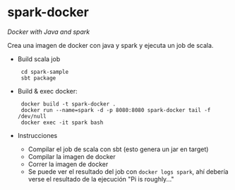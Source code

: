 # spark-docker
_Docker with Java and spark_
  
Crea una imagen de docker con java y spark y ejecuta un job de scala.  
  
- Build scala job

   ```
    cd spark-sample
    sbt package
    ```
  
- Build & exec docker: 
   ```
    docker build -t spark-docker .
    docker run --name=spark -d -p 8080:8080 spark-docker tail -f /dev/null
    docker exec -it spark bash
    ```
    
- Instrucciones
    - Compilar el job de scala con sbt (esto genera un jar en target)
    - Compilar la imagen de docker
    - Correr la imagen de docker
    - Se puede ver el resultado del job con `docker logs spark`, ahí debería verse el resultado de la ejecución "Pi is roughly..."
    
    
  